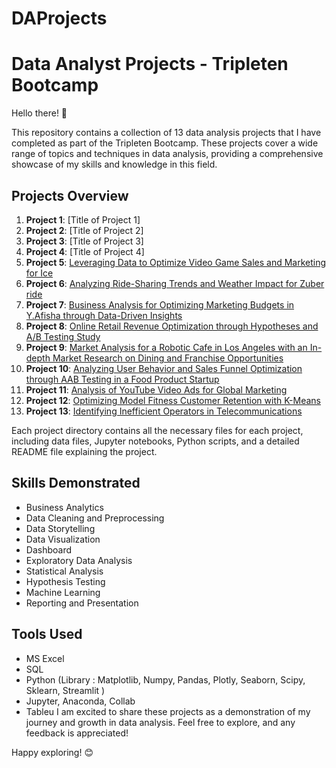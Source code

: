 ﻿# DAProjects
# Data Analyst Projects - Tripleten Bootcamp

Hello there! 👋

This repository contains a collection of 13 data analysis projects that I have completed as part of the Tripleten Bootcamp. These projects cover a wide range of topics and techniques in data analysis, providing a comprehensive showcase of my skills and knowledge in this field.

## Projects Overview

1. **Project 1**: [Title of Project 1]
2. **Project 2**: [Title of Project 2]
3. **Project 3**: [Title of Project 3]
4. **Project 4**: [Title of Project 4]
5. **Project 5**: [Leveraging Data to Optimize Video Game Sales and Marketing for Ice](https://github.com/Exymuse/DAProjects/tree/673f42d0a42f9358952f397e6148ca1680068b41/Leveraging%20Data%20to%20Optimize%20Video%20Game%20Sales%20and%20Marketing%20for%20Ice)
6. **Project 6**:  [Analyzing Ride-Sharing Trends and Weather Impact for Zuber ride](https://github.com/Exymuse/DAProjects/tree/673f42d0a42f9358952f397e6148ca1680068b41/Analyzing%20Ride-Sharing%20Trends%20and%20Weather%20Impact%20for%20Zuber%20ride)
7. **Project 7**: [Business Analysis for Optimizing Marketing Budgets in Y.Afisha through Data-Driven Insights](https://github.com/Exymuse/DAProjects/tree/673f42d0a42f9358952f397e6148ca1680068b41/Business%20Analysis%20for%20Optimizing%20Marketing%20Budgets%20in%20Y.Afisha%20through%20Data-Driven%20Insights)
8. **Project 8**: [Online Retail Revenue Optimization through Hypotheses and A/B Testing Study](https://github.com/Exymuse/DAProjects/tree/673f42d0a42f9358952f397e6148ca1680068b41/Online%20Retail%20Revenue%20Optimization%20through%20Hypotheses%20and%20A/B%20Testing%20Study)
9. **Project 9**: [Market Analysis for a Robotic Cafe in Los Angeles with an In-depth Market Research on Dining and Franchise Opportunities](https://github.com/Exymuse/DAProjects/tree/673f42d0a42f9358952f397e6148ca1680068b41/Market%20Analysis%20for%20a%20Robotic%20Cafe%20in%20Los%20Angeles%20with%20an%20In-depth%20Market%20Research%20on%20Dining%20and%20Franchise%20Opportunities)
10. **Project 10**: [Analyzing User Behavior and Sales Funnel Optimization through AAB Testing in a Food Product Startup](https://github.com/Exymuse/DAProjects/tree/673f42d0a42f9358952f397e6148ca1680068b41/Analyzing%20User%20Behavior%20and%20Sales%20Funnel%20Optimization%20through%20AAB%20Testing%20in%20a%20Food%20Product%20Startup
)
11. **Project 11**: [Analysis of YouTube Video Ads for Global Marketing](https://github.com/Exymuse/DAProjects/tree/078d99f83cf7a0571fc8e29ca39b951193b880f3/Analysis%20of%20YouTube%20Video%20Ads%20for%20Global%20Marketing%E2%80%9D)
12. **Project 12**: [Optimizing Model Fitness Customer Retention with K-Means](https://github.com/Exymuse/DAProjects/tree/main/Optimizing%20Model%20Fitness%20Customer%20Retention%20with%20K-Means)
13. **Project 13**: [Identifying Inefficient Operators in Telecommunications](https://github.com/Exymuse/DAProjects/tree/078d99f83cf7a0571fc8e29ca39b951193b880f3/Identifying%20Inefficient%20Operators%20in%20Telecommunications)

Each project directory contains all the necessary files for each project, including data files, Jupyter notebooks, Python scripts, and a detailed README file explaining the project.

## Skills Demonstrated

- Business Analytics 
- Data Cleaning and Preprocessing
- Data Storytelling
- Data Visualization
- Dashboard
- Exploratory Data Analysis
- Statistical Analysis
- Hypothesis Testing
- Machine Learning
- Reporting and Presentation

## Tools Used
- MS Excel
- SQL
- Python (Library : Matplotlib, Numpy, Pandas, Plotly, Seaborn, Scipy, Sklearn,  Streamlit )
- Jupyter, Anaconda, Collab
- Tableu
I am excited to share these projects as a demonstration of my journey and growth in data analysis. Feel free to explore, and any feedback is appreciated!

Happy exploring! 😊
